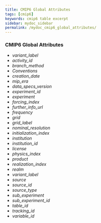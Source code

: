 ```yaml
---
title: CMIP6 Global Attributes
tags: [cmip6]
keywords: cmip6 table excerpt
sidebar: mydoc_sidebar
permalink: /mydoc_cmip6_global_attributes/
---
```

### CMIP6 Global Attributes



* *variant_label* 
* *activity_id*  
* *branch_method* 
* *Conventions*   
* *creation_date*
* *mip_era*                                                                  
* *data_specs_version*                                                                                        
* *experiment_id*                                                                                        
* *experiment*                                                                                           
* *forcing_index*                                                                                        
* *further_info_url*                                                                                        
* *frequency*                                                                              
* *grid*                                                                     
* *grid_label*                                                               
* *nominal_resolution*                                                                       
* *initialization_index*                                                            
* *institution*                                
* *institution_id*                                
* *license*                                
* *physics_index*                                
* *product*                                                         
* *realization_index*                                
* *realm*                                                      
* *variant_label*                                               
* *source*                                
* *source_id*                                
* *source_type*                                
* *sub_experiment*                                
* *sub_experiment_id*                                
* *table_id*                                
* *tracking_id*                                
* *variable_id*                                
                                                                
